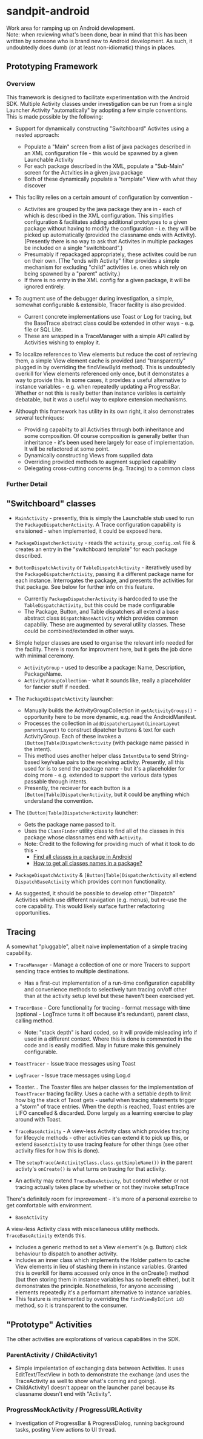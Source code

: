 # sandpit-android
Work area for ramping up on Android development.  
Note: when reviewing what's been done, bear in mind that this has been written by someone who is brand new to Android development.  As such, it undoubtedly does dumb (or at least non-idiomatic) things in places.

## Prototyping Framework

### Overview

This framework is designed to facilitate experimentation with the Android SDK.  Multiple Activity classes under investigation can be run from a single Launcher Activity "automatically" by adopting a few simple conventions.  This is made possible by the following:

* Support for dynamically constructing "Switchboard" Activites using a nested approach: 
  - Populate a "Main" screen from a list of java packages described in an XML configuration file - this would be spawned by a given Launchable Activity
  - For each package described in the XML,  populate a "Sub-Main" screen for the Actvities in a given java package  
  - Both of these dynamically populate a "template" View with what they discover

* This facility relies on a certain amount of configuration by convention -
  - Activites are grouped by the java package they are in - each of which is described in the XML configuration.   This simplifies configuration & facilitates adding additional prototypes to a given package without having to modify the configuration - i.e. they will be picked up automatically (provided the classname ends with Activity). (Presently there is no way to ask that Activites in multiple packages be included on a single "switchboard".)
  - Presumably if repackaged appropriately, these activites could be run on their own.  (The "ends with Activity" filter provides a simple mechanism for excluding "child" activities i.e. ones which rely on being spawned by a "parent" activity.)
  - If there is no entry in the XML config for a given package, it will be ignored entirely.

* To augment use of the debugger during investigation, a simple, somewhat configurable & extensible, Tracer facility is also provided.  
  - Current concrete implementations use Toast or Log for tracing, but the BaseTrace abstract class could be extended in other ways - e.g. file or SQL Lite.
  - These are wrapped in a TraceManager with a simple API called by Activities wishing to employ it.

* To localize references to View elements but reduce the cost of retrieving them, a simple View element cache is provided (and "transparently" plugged in by overriding the findViewById method).  This is undoubtedly overkill for View elements referenced only once, but it demonstates a way to provide this.  In some cases, it provides a useful alternative to instance variables - e.g. when repeatedly updating a ProgressBar.  Whether or not this is really better than instance varibles is certainly debatable, but it was a useful way to explore extension mechanisms.

* Although this framework has utility in its own right, it also demonstrates several techniques:
  - Providing capabilty to all Activities through both inheritance and some composition.  Of course composition is generally better than inheritance - it's been used here largely for ease of implementation.  It will be refactored at some point.
  - Dynamically constructing Views from supplied data
  - Overriding provided methods to augment supplied capability
  - Delegating cross-cutting concerns (e.g. Tracing) to a common class

### Further Detail

## "Switchboard" classes

* `MainActivity` - presently, this is simply the Launchable stub used to run the `PackageDispatcherActivity`.  A Trace configuration capability is envisioned - when implemented, it could be exposed here.
* `PackageDispatcherActivity` - reads the `activity_group_config.xml` file & creates an entry in the "switchboard template" for each package described.
* `ButtonDispatchActivity` or `TableDispatchActivity` - iteratively used by the `PackageDispatcherActivity`, passing it a different package name for each instance. Interrogates the package, and presents the activities for that package. See below for further info on this feature.  
  - Currently  `PackageDispatcherActivity` is hardcoded to use the `TableDispatchActivity`, but this could be made configurable
  - The Package, Button, and Table dispatchers all extend a base abstract class `DispatchBaseActivity` which provides common capabiliy.  These are augmented by several utility classes.  These could be combined/extended in other ways.

* Simple helper classes are used to organise the relevant info needed for the facility.  There is room for improvment here, but it gets the job done with minimal ceremony.
  - `ActivityGroup` - used to describe a package: Name, Description, PackageName.
  - `ActivityGroupCollection` - what it sounds like, really a placeholder for fancier stuff if needed.

* The `PackageDispatchActivity` launcher: 
  - Manually builds the ActivityGroupCollection in `getActivityGroups()` - opportunity here to be more dynamic, e.g. read the AndroidManifest.
  - Processes the collection in `addDispatcherLayout(LinearLayout parentLayout)` to construct dipatcher buttons & text for each ActivityGroup. Each of these invokes a `[Button|Table]DispatcherActivity` (with package name passed in the intent).
  - This method uses another helper class `IntentData` to send String-based key/value pairs to the receiving activity.  Presently, all this used for is to send the package name - but it's a placeholder for doing more - e.g. extended to support the various data types passable through intents.
  - Presently, the reciever for each button is a `[Button|Table]DispatcherActivity`, but it could be anything which understand the convention.

* The  `[Button|Table]DispatcherActivity` launcher:
  - Gets the package name passed to it.
  - Uses the `ClassFinder` utility class to find all of the classes in this package whose classnames end with `Activity`.
  - Note: Credit to the following for providing much of what it took to do this  - 
    - [Find all classes in a package in Android](http://stackoverflow.com/questions/15446036/find-all-classes-in-a-package-in-android)
    - [How to get all classes names in a package?](http://stackoverflow.com/questions/15519626/how-to-get-all-classes-names-in-a-package)
 
* `PackageDispatchActivity` & `[Button|Table]DispatcherActivity` all extend `DispatchBaseActivity` which provides common functionality.
* As suggested, it should be possible to develop other "Dispatch" Activities which use different navigation (e.g. menus), but re-use the core capability.  This would likely surface further refactoring  opportunities.

## Tracing
A somewhat "pluggable", albeit naive implementation of a simple tracing capability.

* `TraceManager` - Manage a collection of one or more Tracers to support sending trace entries to multiple destinations.  
  - Has a first-cut implementation of a run-time configuration capability and convenience methods to selectively turn tracing on/off other than at the activity setup level but these haven't been exercised  yet.

* `TracerBase` - Core functionality for tracing - format message with time (optional - LogTrace turns it off because it's redundant), parent class, calling method. 
  - Note: "stack depth" is hard coded, so it will provide misleading info if used in a different context. Where this is done is commented in the code and is easily modified.  May in future make this genuinely configurable.
* `ToastTracer` - Issue trace messages using Toast
* `LogTracer` - Issue trace messages using Log.d

* Toaster...
The Toaster files are helper classes for the implementation of `ToastTracer` tracing facility.  Uses a cache with a settable depth to limit how big the stack of Taost gets - useful when tracing statements trigger a "storm" of trace entries.  When the depth is reached, Toast entries are LIFO cancelled & discarded.  Done largely as a learning exercise to play around with Toast.

* `TraceBaseActivity` - A  view-less Activity class which provides tracing for lifecycle methods - other activities can extend it to pick up this, or extend `BaseActivity` to use tracing feature for other things (see other activity files for how this is done).  

* The `setupTrace(AnActivityClass.class.getSimpleName())` in the parent activty's `onCreate()` is what turns on tracing for that activity. 
* An activity may extend `TraceBaseActivity`, but control whether or not tracing actually takes place by whether or not they invoke setupTrace

There's definitely room for improvement - it's more of a personal exercise to get comfortable with environment. 

* `BaseActivity`

A view-less Activity class with miscellaneous utility methods.  `TraceBaseActivity` extends this.

* Includes a generic method to set a View element's (e.g. Button) click behaviour to dispatch to another activity.  
* Includes an inner class which implements the Holder pattern to cache View elements in lieu of stashing them in instance variables. Granted this is overkill for items accessed only once in the onCreate() method (but then storing them in instance variables has no benefit either), but it demonstrates the principle.  Nonetheless, for anyone accessing elements repeatedly it's a performant alternative to instance variables.
* This feature is implemented by overriding the `findViewById(int id)` method, so it is transparent to the consumer. 
 

## "Prototype" Activities

The other activities are explorations of various capabilites in the SDK.

### ParentActivity / ChildActivity1
* Simple impelentation of exchanging data between Activities.  It uses EditText/TextView in both to demonstrate the exchange (and uses the TraceActivity as well to show what's coming and going). 
* ChildActivity1 doesn't appear on the launcher panel because its classname doesn't end with "Activity".

### ProgressMockActivity / ProgressURLActivity
* Investigation of ProgressBar & ProgressDialog, running background tasks, posting View actions to UI thread. 